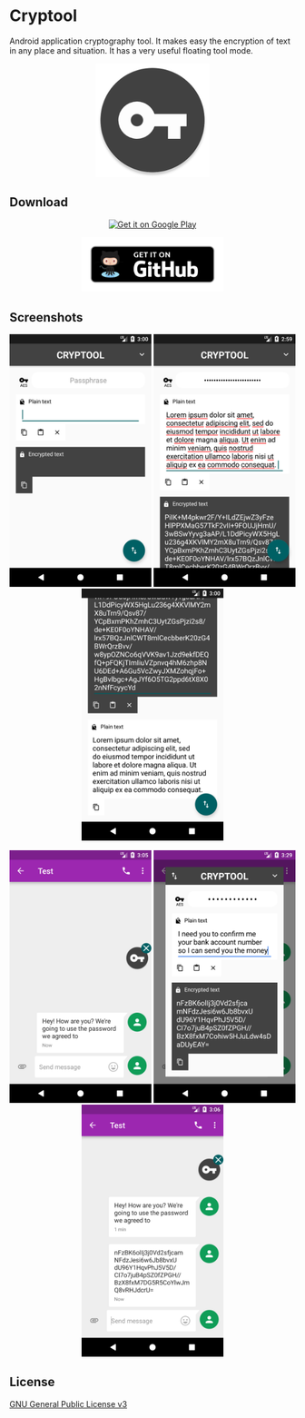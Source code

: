 # Cryptool

Android application cryptography tool. It makes easy the encryption of text in any place and situation. It has a very useful floating tool mode.

<p align="center">
  <img src="dev/icon.png?raw=true" alt="Cryptool"/>
</p>

## Download

<p align="center"><a href="https://play.google.com/store/apps/details?id=io.github.nfdz.cryptool">
  <img width="250" src="https://play.google.com/intl/en_us/badges/images/generic/en_badge_web_generic.png?raw=true" alt="Get it on Google Play"/>
</a></p>

<p align="center"><a href="https://github.com/nfdz/Cryptool/releases">
  <img width="250" src="dev/githubBadge.png?raw=true" alt="Get it on Github"/>
</a></p>

## Screenshots

<p align="center">
  <img src="screenshots/1_main.png?raw=true" width="250" alt="Pomodoro working"/>
  <img src="screenshots/2_main.png?raw=true" width="250" alt="Pomodoro short break"/>
  <img src="screenshots/3_main.png?raw=true" width="250" alt="Pomodoro long break"/>
</p>
<p align="center">
  <img src="screenshots/4_toolball.png?raw=true" width="250" alt="Pomodoro End"/>
  <img src="screenshots/5_toolball.png?raw=true" width="250" alt="Records"/>
  <img src="screenshots/6_toolball.png?raw=true" width="250" alt="Settings"/>
</p>

## License

[GNU General Public License v3](https://www.gnu.org/licenses/gpl-3.0.en.html "GNU General Public License v3")